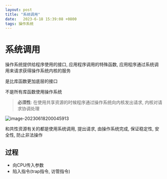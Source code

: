 ```yaml
---
layout: post
title: "系统调用" 
date:   2023-6-18 15:39:08 +0800
tags: 操作系统
---
```


# 系统调用

操作系统提供给程序使用的接口, 应用程序调用的特殊函数, 应用程序通过系统调用来请求获得操作系统内核的服务

是比库函数更加底层的接口

不是所有库函数使用操作系统

>   **必须性**: 在使用共享资源的时候程序通过操作系统向内核发出请求, 内核对请求协调处理 

![image-20230618200045913](E:\a学习\笔记\img\image-20230618200045913.png)

和共性资源有关的都是使用系统调用, 提出请求, 由操作系统完成, 保证稳定性, 安全性, 防止非法操作

## 过程

+   向CPU传入参数
+   陷入指令(trap指令, 访管指令)

























